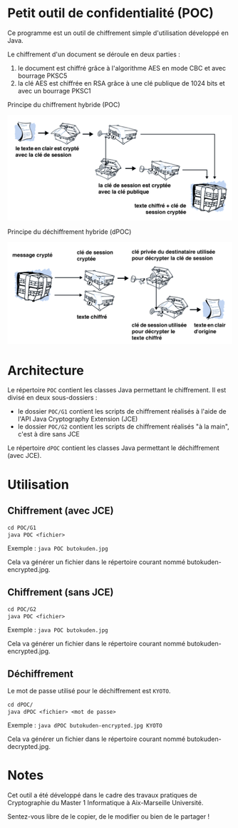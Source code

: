 # Petit outil de confidentialité (POC)

Ce programme est un outil de chiffrement simple d'utilisation développé en Java. 

Le chiffrement d'un document se déroule en deux parties :

1. le document est chiffré grâce à l'algorithme AES en mode CBC et avec bourrage PKSC5
2. la clé AES est chiffrée en RSA grâce à une clé publique de 1024 bits et avec un bourrage PKSC1

Principe du chiffrement hybride (POC)

![Principe du chiffrement hybride](images/principe_chiffrement_poc.png "Principe du chiffrement hybride")


Principe du déchiffrement hybride (dPOC)

![Principe du déchiffrement hybride](images/principe_dechiffrement_dpoc.png "Principe du déchiffrement hybride")

# Architecture

Le répertoire `POC` contient les classes Java permettant le chiffrement. Il est divisé en deux sous-dossiers :

* le dossier `POC/G1` contient les scripts de chiffrement réalisés à l'aide de l'API Java Cryptography Extension (JCE)
* le dossier `POC/G2` contient les scripts de chiffrement réalisés "à la main", c'est à dire sans JCE


Le répertoire `dPOC` contient les classes Java permettant le déchiffrement (avec JCE).

# Utilisation

## Chiffrement (avec JCE)

    cd POC/G1
    java POC <fichier>
    
Exemple : `java POC butokuden.jpg`

Cela va générer un fichier dans le répertoire courant nommé butokuden-encrypted.jpg.

## Chiffrement (sans JCE)

    cd POC/G2
    java POC <fichier>
    
Exemple : `java POC butokuden.jpg`

Cela va générer un fichier dans le répertoire courant nommé butokuden-encrypted.jpg.

## Déchiffrement

Le mot de passe utilisé pour le déchiffrement est `KYOTO`.

    cd dPOC/
    java dPOC <fichier> <mot de passe>
    
Exemple : `java dPOC butokuden-encrypted.jpg KYOTO`

Cela va générer un fichier dans le répertoire courant nommé butokuden-decrypted.jpg.

# Notes

Cet outil a été développé dans le cadre des travaux pratiques de Cryptographie du Master 1 Informatique à Aix-Marseille Université.

Sentez-vous libre de le copier, de le modifier ou bien de le partager !
